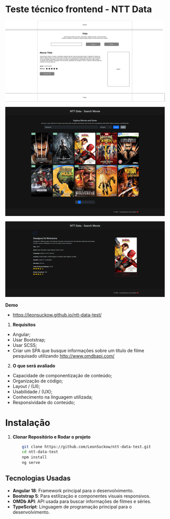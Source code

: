 # Teste técnico frontend - NTT Data

![Wireframe](https://github.com/LeonSuckow/ntt-data-test/blob/master/public/assets/NTT%20Data%20-%20WireFrame.png?raw=true)

![ListScreen](https://github.com/LeonSuckow/ntt-data-test/blob/master/public/assets/list-screen.png?raw=true)

![DetailScreen](https://github.com/LeonSuckow/ntt-data-test/blob/master/public/assets/detail-screen.png?raw=true)

**Demo**
 - https://leonsuckow.github.io/ntt-data-test/


1. **Requisitos**
- Angular;
- Usar Bootstrap;
- Usar SCSS;
- Criar um SPA que busque informações sobre um título de filme pesquisado utilizando http://www.omdbapi.com/

2. **O que será avaliado**
- Capacidade de componentização de conteúdo;
- Organização de código;
- Layout / (UI);
- Usabilidade / (UX);
- Conhecimento na linguagem utilizada;
- Responsividade do conteúdo;

# Instalação

1. **Clonar Repositório e Rodar o projeto**
   ```bash
       git clone https://github.com/LeonSuckow/ntt-data-test.git
       cd ntt-data-test
       npm install
       ng serve
   ```

## Tecnologias Usadas
- **Angular 18**: Framework principal para o desenvolvimento.
- **Bootstrap 5**: Para estilização e componentes visuais responsivos.
- **OMDb API**: API usada para buscar informações de filmes e séries.
- **TypeScript**: Linguagem de programação principal para o desenvolvimento.
